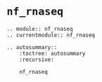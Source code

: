 # `nf_rnaseq`

```{eval-rst}
.. module:: nf_rnaseq
.. currentmodule:: nf_rnaseq

.. autosummary::
    :toctree: autosummary
    :recursive:

    nf_rnaseq
```
